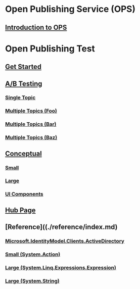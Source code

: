 # Open Publishing Service (OPS)
## [Introduction to OPS](https://ppe.msdn.microsoft.com/en-us/openpublishing/docs?branch=master)
# Open Publishing Test
## [Get Started](index.md)
## [A/B Testing](./abtesting/index.md)
### [Single Topic](./abtesting/single-topic.md)
### [Multiple Topics (Foo)](./abtesting/multiple-topics-foo.md)
### [Multiple Topics (Bar)](./abtesting/multiple-topics-bar.md)
### [Multiple Topics (Baz)](./abtesting/multiple-topics-baz.md)
## [Conceptual](./conceptual/index.md)
### [Small](./conceptual/small.md)
### [Large](./conceptual/large.md)
### [UI Components](./conceptual/ui-components.md)
## [Hub Page](./hubpage/index.md)
## [Reference]((./reference/index.md)
### [Microsoft.IdentityModel.Clients.ActiveDirectory](./reference/Microsoft.IdentityModel.Clients.ActiveDirectory.yml)
### [Small (System.Action)](./reference/System.Action.yml)
### [Large (System.Linq.Expressions.Expression)](./reference/System.Linq.Expressions.Expression.yml)
### [Large (System.String)](./reference/System.String.yml)
